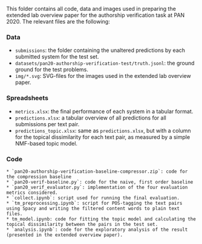 This folder contains all code, data and images used in preparing the extended lab overview paper for the authorship verification task at PAN 2020. The relevant files are the following:

### Data
- `submissions`: the folder containing the unaltered predictions by each submitted system for the test set.
- `datasets/pan20-authorship-verification-test/truth.jsonl`: the ground ground for the test problems.
- `img/*.svg`: SVG-files for the images used in the extended lab overview paper.

### Spreadsheets
- `metrics.xlsx`: the final performance of each system in a tabular format.
- `predictions.xlsx`: a tabular overview of all predictions for all submissions per text pair.
- `predictions_topic.xlsx`: same as `predictions.xlsx`, but with a column for the topical dissimilarity for each text pair, as measured by a simple NMF-based topic model.

### Code
    * `pan20-authorship-verification-baseline-compressor.zip`: code for the compression baseline
    * `pan20-verif-baseline.py`: code for the naive, first order baseline 
    * `pan20_verif_evaluator.py`: implementation of the four evaluation metrics considered.
    * `collect.ipynb`: script used for running the final evaluation.
    * `tm_preprocessing.ipynb`: script for POS-tagging the text pairs using Spacy and writing the filtered content words to plain text files.
    * tm_model.ipynb: code for fitting the topic model and calculating the topical dissimilarity between the pairs in the test set.
    * `analysis.ipynb`: code for the exploratory analysis of the result (presented in the extended overview paper).

